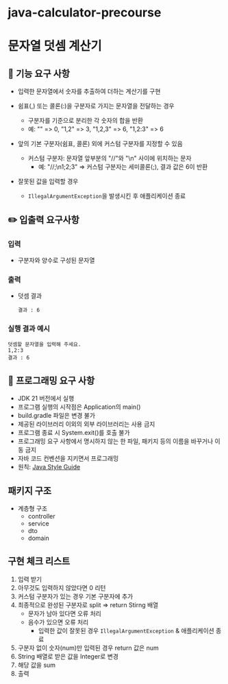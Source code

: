 # java-calculator-precourse

# 문자열 덧셈 계산기

## 🎯 기능 요구 사항

- 입력한 문자열에서 숫자를 추출하여 더하는 계산기를 구현


- 쉼표(,) 또는 콜론(:)을 구분자로 가지는 문자열을 전달하는 경우
    - 구분자를 기준으로 분리한 각 숫자의 합을 반환
    - 예: "" => 0, "1,2" => 3, "1,2,3" => 6, "1,2:3" => 6


- 앞의 기본 구분자(쉼표, 콜론) 외에 커스텀 구분자를 지정할 수 있음
    - 커스텀 구분자: 문자열 앞부분의 "//"와 "\n" 사이에 위치하는 문자
        - 예: "//;\n1;2;3" => 커스텀 구분자는 세미콜론(;), 결과 값은 6이 반환


- 잘못된 값을 입력할 경우
    - `IllegalArgumentException`을 발생시킨 후 애플리케이션 종료

## ✏️ 입출력 요구사항

### 입력

- 구분자와 양수로 구성된 문자열

### 출력

- 덧셈 결과

      결과 : 6

### 실행 결과 예시

```
덧셈할 문자열을 입력해 주세요.
1,2:3
결과 : 6
```

## 🚩 프로그래밍 요구 사항

- JDK 21 버전에서 실행
- 프로그램 실행의 시작점은 Application의 main()
- build.gradle 파일은 변경 불가
- 제공된 라이브러리 이외의 외부 라이브러리는 사용 금지
- 프로그램 종료 시 System.exit()를 호출 불가
- 프로그래밍 요구 사항에서 명시하지 않는 한 파일, 패키지 등의 이름을 바꾸거나 이동 금지
- 자바 코드 컨벤션을 지키면서 프로그래밍
- 원칙: [Java Style Guide](https://github.com/woowacourse/woowacourse-docs/tree/main/styleguide/java)

## 패키지 구조

- 계층형 구조
    - controller
    - service
    - dto
    - domain

## 구현 체크 리스트

1. 입력 받기
2. 아무것도 입력하지 않았다면 0 리턴
3. 커스텀 구분자가 있는 경우 기본 구분자에 추가
4. 최종적으로 완성된 구분자로 split => return Stirng 배열
    - 문자가 남아 있다면 오류 처리
    - 음수가 있으면 오류 처리
        - 입력한 값이 잘못된 경우 `IllegalArgumentException` & 애플리케이션 종료
5. 구분자 없이 숫자(num)만 입력된 경우 return 값은 num
6. String 배열로 받은 값을 Integer로 변경
7. 해당 값을 sum
8. 출력